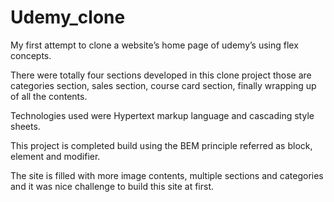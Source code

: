 # Udemy_clone
My first attempt to clone a website’s home page of udemy’s using flex concepts. 

There were totally four sections developed in this clone project those are categories section, sales section, course card section, finally wrapping up of all the contents. 

Technologies used were Hypertext markup language and cascading style sheets.

This project is completed build using the BEM principle referred as block, element and modifier.

The site is filled with more image contents, multiple sections and categories and it was nice challenge to build this site at first. 
